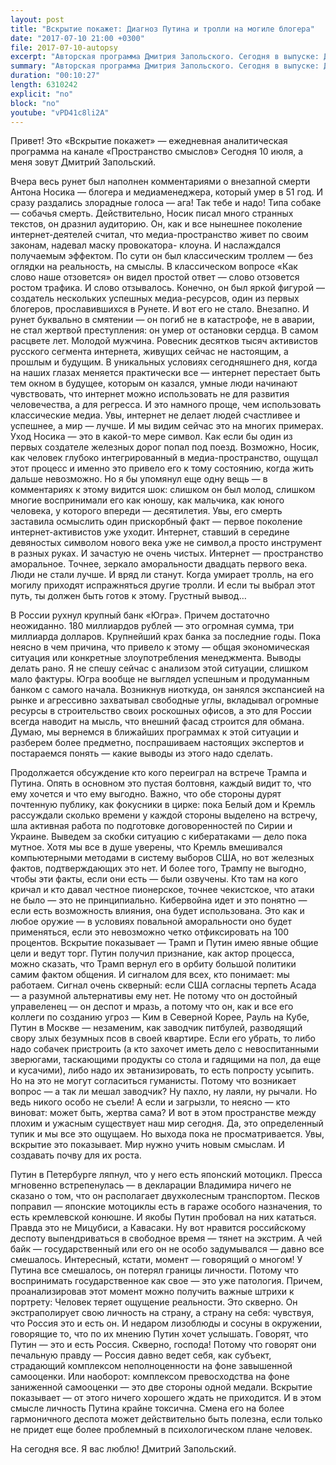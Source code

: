 ```yaml
---
layout: post
title: "Вскрытие покажет: Диагноз Путина и тролли на могиле блогера"
date: "2017-07-10 21:00 +0300"
file: 2017-07-10-autopsy
excerpt: "Авторская программа Дмитрия Запольского. Сегодня в выпуске: Диагноз Путина: комплекс неполноценности на фоне завышенной самооценки; Тролли на могиле блогера; Трамп вернул Кремлю костыли."
summary: "Авторская программа Дмитрия Запольского. Сегодня в выпуске: Диагноз Путина: комплекс неполноценности на фоне завышенной самооценки; Тролли на могиле блогера; Трамп вернул Кремлю костыли."
duration: "00:10:27"
length: 6310242
explicit: "no"
block: "no"
youtube: "vPD41c8li2A"
---
```

Привет! Это «Вскрытие покажет» — ежедневная аналитическая программа на канале «Пространство смыслов» Сегодня 10 июля, а меня зовут Дмитрий Запольский.

Вчера весь рунет был наполнен комментариями о внезапной смерти Антона Носика — блогера и медиаменеджера, который умер в 51 год. И сразу раздались злорадные голоса — ага! Так тебе и надо! Типа собаке — собачья смерть. Действительно, Носик писал много странных текстов, он дразнил аудиторию. Он, как и все нынешнее поколение интернет-деятелей считал, что медиа-пространство живет по своим законам, надевал маску провокатора- клоуна. И наслаждался получаемым эффектом. По сути он был классическим троллем — без оглядки на реальность, на смыслы. В классическом вопросе «Как слово наше отзовется» он видел простой ответ — слово отзовется ростом трафика. И слово отзывалось. Конечно, он был яркой фигурой — создатель нескольких успешных медиа-ресурсов, один из первых блогеров, прославившихся в Рунете. И вот его не стало. Внезапно. И рунет буквально в смятении — он погиб не в катастрофе, не в аварии, не стал жертвой преступления: он умер от остановки сердца. В самом расцвете лет. Молодой мужчина. Ровесник десятков тысяч активистов русского сегмента интернета, живущих сейчас не настоящим, а прошлым и будущим. В уникальных условиях сегодняшнего дня, когда на наших глазах меняется практически все — интернет перестает быть тем окном в будущее, которым он казался, умные люди начинают чувствовать, что интернет можно использовать не для развития человечества, а для регресса. И это намного проще, чем использовать классические медиа. Увы, интернет не делает людей счастливее и успешнее, а мир — лучше. И мы видим сейчас это на многих примерах. Уход Носика — это в какой-то мере символ. Как если бы один из первых создателе железных дорог попал под поезд. Возможно, Носик, как человек глубоко интегрированный в медиа-пространство, ощущал этот процесс и именно это привело его к тому состоянию, когда жить дальше невозможно. Но я бы упомянул еще одну вещь — в комментариях к этому видится шок: слишком он был молод, слишком многие воспринимали его как юношу, как мальчика, как юного человека, у которого впереди — десятилетия. Увы, его смерть заставила осмыслить один прискорбный факт — первое поколение интернет-активистов уже уходит. Интернет, ставший в середине девяностых символом нового века уже не символ,а просто инструмент в разных руках. И зачастую не очень чистых. Интернет — пространство аморальное. Точнее, зеркало аморальности двадцать первого века. Люди не стали лучше. И вряд ли станут. Когда умирает тролль, на его могилу приходят испражняться другие тролли. И если ты выбрал этот путь, ты должен быть готов к этому. Грустный вывод…

В России рухнул крупный банк «Югра». Причем достаточно неожиданно. 180 миллиардов рублей — это огромная сумма, три миллиарда долларов. Крупнейший крах банка за последние годы. Пока неясно в чем причина, что привело к этому — общая экономическая ситуация или конкретные злоупотребления менеджмента. Выводы делать рано. Я не спешу сейчас с анализом этой ситуации, слишком мало фактуры. Югра вообще не выглядел успешным и продуманным банком с самого начала. Возникнув ниоткуда, он занялся экспансией на рынке и агрессивно захватывал свободные углы, вкладывал огромные ресурсы в строительство своих роскошных офисов, а это для России всегда наводит на мысль, что внешний фасад строится для обмана. Думаю, мы вернемся в ближайших программах к этой ситуации и разберем более предметно, поспрашиваем настоящих экспертов и постараемся понять — какие выводы из этого надо сделать.

Продолжается обсуждение кто кого переиграл на встрече Трампа и Путина. Опять в основном это пустая болтовня, каждый видит то, что ему хочется и что ему выгодно. Важно, что обе стороны дурят почтенную публику, как фокусники в цирке: пока Белый дом и Кремль рассуждали сколько времени у каждой стороны выделено на встречу, шла активная работа по подготовке договоренностей по Сирии и Украине. Выведем за скобки ситуацию с кибератаками — дело пока мутное. Хотя мы все в душе уверены, что Кремль вмешивался компьютерными методами в систему выборов США, но вот железных фактов, подтверждающих это нет. И более того, Трампу не выгодно, чтобы эти факты, если они есть — были озвучены. Кто там на кого кричал и кто давал честное пионерское, точнее чекистское, что атаки не было — это не принципиально. Кибервойна идет и это понятно — если есть возможность влияния, она будет использована. Это как и любое оружие — в условиях повальной аморальности оно будет применяться, если это невозможно четко отфиксировать на 100 процентов. Вскрытие показывает — Трамп и Путин имею явные общие цели и ведут торг. Путин получил признание, как актор процесса, можно сказать, что Трамп вернул его в орбиту большой политики самим фактом общения. И сигналом для всех, кто понимает: мы работаем. Сигнал очень скверный: если США согласны терпеть Асада — а разумной альтернативы ему нет. Не потому что он достойный управеленец — он деспот и мразь, а потому что он, как и все его коллеги по созданию угроз — Ким в Северной Корее, Рауль на Кубе, Путин в Москве — незаменим, как заводчик питбулей, разводящий свору злых безумных псов в своей квартире. Если его убрать, то либо надо собачек пристроить (а кто захочет иметь дело с невоспитанными зверюгами, таскающими продукты со стола и гадящими на пол, да еще и кусачими), либо надо их эвтанизировать, то есть попросту усыпить. Но на это не могут согласиться гуманисты. Потому что возникает вопрос — а так ли мешал заводчик? Ну пахло, ну лаяли, ну рычали. Но ведь никого особо не съели! А если и загрызли, то неясно — кто виноват: может быть, жертва сама? И вот в этом пространстве между плохим и ужасным существует наш мир сегодня. Да, это определенный тупик и мы все это ощущаем. Но выхода пока не просматривается. Увы, вскрытие это показывает. Мир нужно учить новым смыслам. И создавать почву для их роста.

Путин в Петербурге ляпнул, что у него есть японский мотоцикл. Пресса мгновенно встрепенулась — в декларации Владимира ничего не сказано о том, что он располагает двухколесным транспортом. Песков поправил — японские мотоциклы есть в гараже особого назначения, то есть кремлевской конюшне. И якобы Путин пробовал на них кататься. Правда это не Мицубиси, а Кавасаки. Ну вот нравится российскому деспоту выпендриваться в свободное время — тянет на экстрим. А чей байк — государственный или его он не особо задумывался — давно все смешалось. Интересный, кстати, момент — говорящий о многом! У Путина все смешалось, он потерял границы личности. Потому что воспринимать государственное как свое — это уже патология. Причем, проанализировав этот момент можно получить важные штрихи к портрету: Человек теряет ощущение реальности. Это скверно. Он экстраполирует свою личность на страну, а страну на себя: чувствуя, что Россия это и есть он. И недаром лизоблюды и сосуны в окружении, говорящие то, что по их мнению Путин хочет услышать. Говорят, что Путин — это и есть Россия. Скверно, господа! Потому что говорят они печальную правду — Россия давно ведет себя, как субъект, страдающий комплексом неполноценности на фоне завышенной самооценки. Или наоборот: комплексом превосходства на фоне заниженной самооценки — это две стороны одной медали. Вскрытие показывает — от этого ничего хорошего ждать не приходится. И в этом смысле личность Путина крайне токсична. Смена его на более гармоничного деспота может действительно быть полезна, если только не придет еще более проблемный в психологическом плане человек.

На сегодня все. Я вас люблю!
Дмитрий Запольский.
